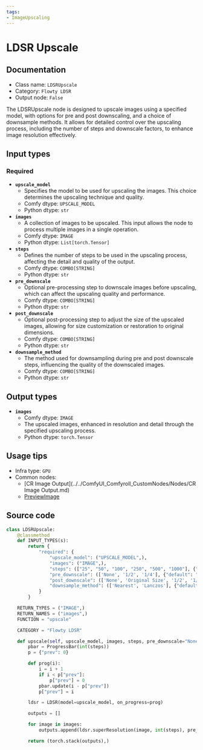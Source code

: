 ```yaml
---
tags:
- ImageUpscaling
---
```


# LDSR Upscale
## Documentation
- Class name: `LDSRUpscale`
- Category: `Flowty LDSR`
- Output node: `False`

The LDSRUpscale node is designed to upscale images using a specified model, with options for pre and post downscaling, and a choice of downsample methods. It allows for detailed control over the upscaling process, including the number of steps and downscale factors, to enhance image resolution effectively.
## Input types
### Required
- **`upscale_model`**
    - Specifies the model to be used for upscaling the images. This choice determines the upscaling technique and quality.
    - Comfy dtype: `UPSCALE_MODEL`
    - Python dtype: `str`
- **`images`**
    - A collection of images to be upscaled. This input allows the node to process multiple images in a single operation.
    - Comfy dtype: `IMAGE`
    - Python dtype: `List[torch.Tensor]`
- **`steps`**
    - Defines the number of steps to be used in the upscaling process, affecting the detail and quality of the output.
    - Comfy dtype: `COMBO[STRING]`
    - Python dtype: `str`
- **`pre_downscale`**
    - Optional pre-processing step to downscale images before upscaling, which can affect the upscaling quality and performance.
    - Comfy dtype: `COMBO[STRING]`
    - Python dtype: `str`
- **`post_downscale`**
    - Optional post-processing step to adjust the size of the upscaled images, allowing for size customization or restoration to original dimensions.
    - Comfy dtype: `COMBO[STRING]`
    - Python dtype: `str`
- **`downsample_method`**
    - The method used for downsampling during pre and post downscale steps, influencing the quality of the downscaled images.
    - Comfy dtype: `COMBO[STRING]`
    - Python dtype: `str`
## Output types
- **`images`**
    - Comfy dtype: `IMAGE`
    - The upscaled images, enhanced in resolution and detail through the specified upscaling process.
    - Python dtype: `torch.Tensor`
## Usage tips
- Infra type: `GPU`
- Common nodes:
    - [CR Image Output](../../ComfyUI_Comfyroll_CustomNodes/Nodes/CR Image Output.md)
    - [PreviewImage](../../Comfy/Nodes/PreviewImage.md)



## Source code
```python
class LDSRUpscale:
    @classmethod
    def INPUT_TYPES(s):
        return {
            "required": {
                "upscale_model": ("UPSCALE_MODEL",),
                "images": ("IMAGE",),
                "steps": (["25", "50", "100", "250", "500", "1000"], {"default": "100"}),
                "pre_downscale": (['None', '1/2', '1/4'], {"default": "None"}),
                "post_downscale": (['None', 'Original Size', '1/2', '1/4'], {"default": "None"}),
                "downsample_method": (['Nearest', 'Lanczos'], {"default": "Lanczos"}),
            }
        }

    RETURN_TYPES = ("IMAGE",)
    RETURN_NAMES = ("images",)
    FUNCTION = "upscale"

    CATEGORY = "Flowty LDSR"

    def upscale(self, upscale_model, images, steps, pre_downscale="None", post_downscale="None", downsample_method="Lanczos"):
        pbar = ProgressBar(int(steps))
        p = {"prev": 0}

        def prog(i):
            i = i + 1
            if i < p["prev"]:
                p["prev"] = 0
            pbar.update(i - p["prev"])
            p["prev"] = i

        ldsr = LDSR(model=upscale_model, on_progress=prog)

        outputs = []

        for image in images:
            outputs.append(ldsr.superResolution(image, int(steps), pre_downscale, post_downscale, downsample_method))

        return (torch.stack(outputs),)

```
